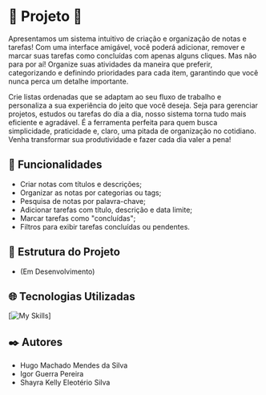 # :rocket: Projeto :rocket:
Apresentamos um sistema intuitivo de criação e organização de notas e tarefas! Com uma interface amigável, você poderá adicionar, remover e marcar suas tarefas como concluídas com apenas alguns cliques. Mas não para por aí! Organize suas atividades da maneira que preferir, categorizando e definindo prioridades para cada item, garantindo que você nunca perca um detalhe importante.

Crie listas ordenadas que se adaptam ao seu fluxo de trabalho e personaliza a sua experiência do jeito que você deseja. Seja para gerenciar projetos, estudos ou tarefas do dia a dia, nosso sistema torna tudo mais eficiente e agradável. É a ferramenta perfeita para quem busca simplicidade, praticidade e, claro, uma pitada de organização no cotidiano. Venha transformar sua produtividade e fazer cada dia valer a pena!

## :calling: Funcionalidades
- Criar notas com títulos e descrições;
- Organizar as notas por categorias ou tags;
- Pesquisa de notas por palavra-chave;
- Adicionar tarefas com título, descrição e data limite;
- Marcar tarefas como "concluídas";
- Filtros para exibir tarefas concluídas ou pendentes.



## :open_file_folder: Estrutura do Projeto
- (Em Desenvolvimento)


## :globe_with_meridians: Tecnologias Utilizadas
[![My Skills](https://skillicons.dev/icons?i=html,css,js,bootstrap,vscode,git&perline=3)]

## :black_nib: Autores

- Hugo Machado Mendes da Silva
- Igor Guerra Pereira
- Shayra Kelly Eleotério Silva
